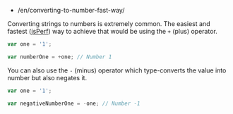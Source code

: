 -   /en/converting-to-number-fast-way/

Converting strings to numbers is extremely common. The easiest and fastest ([jsPerf](https://jsperf.com/number-vs-parseint-vs-plus/29)) way to achieve that would be using the `+` (plus) operator.

```js
var one = '1';

var numberOne = +one; // Number 1
```

You can also use the `-` (minus) operator which type-converts the value into number but also negates it.

```js
var one = '1';

var negativeNumberOne = -one; // Number -1
```
